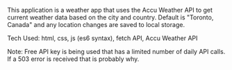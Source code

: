 This application is a weather app that uses the Accu Weather API to get current weather data based on the city and country. Default is "Toronto, Canada" and any location changes are saved to local storage.

Tech Used: html, css, js (es6 syntax), fetch API, Accu Weather API

Note: Free API key is being used that has a limited number of daily API calls. If a 503 error is received that is probably why.